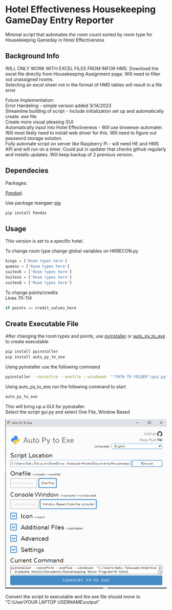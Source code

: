 # Hotel Effectiveness Housekeeping GameDay Entry Reporter

Minimal script that automates the room count sorted by room type for Housekeeping Gameday in Hotel Effectiveness

## Background Info

WILL ONLY WORK WITH EXCEL FILES FROM INFOR HMS. Download the excel file directly from Housekeeping Assignment page. Will need to filter out unassigned rooms.\
Selecting an excel sheet not in the format of HMS tables will result in a file error

Future Implementation:\
Error Handeling - simple version added 3/14/2023\
Streamline building of script - Include initialization set up and automatically create .exe file\
Create more visual pleasing GUI\
Automatically input into Hotel Effectiveness - Will use broweser automater. Will most likely need to install web driver for this. Will need to figure out password storage solution.\
Fully automate script on server like Raspberry Pi - will need HE and HMS API and will run on a timer. Could put in updater that checks github regularly and installs updates. Will keep backup of 2 previous version.

## Dependecies

Packages:

[Pandas](https://pandas.pydata.org/)\

Use package mangaer [pip](https://pip.pypa.io/en/stable/)

```bash
pip install Pandas
```

## Usage

This version is set to a specific hotel.

To change room type change global variables on HKRECON.py

```python
kings = ['Room types here']
queens = ['Room types here']
suitesK = ['Room types here']
SuitesS = ['Room types here']
suitesQ = ['Room types here']
```

To change points/credits\
Lines 70-114

```python
if points == credit_values_here
```

## Create Executable File

After changing the room types and points, use [pyinstaller](https://pypi.org/project/pyinstaller/) or [auto_py_to_exe](https://pypi.org/project/auto-py-to-exe/) to create executable

```bash
pip install pyinstaller
pip install auto_py_to_exe
```
Using pyinstaller use the following command
```bash
pyinstaller --noconfirm --onefile --windowed  "'PATH TO FOLDER'\gui.py"
```

Using auto_py_to_exe run the following command to start
```bash
auto_py_to_exe
```
This will bring up a GUI for pyinstaller.\
Select the script gui.py and select One File, Window Based

![Alt text](/img/auto_py_to_exe.PNG) 

Convert the script to executable and the exe file should move to "C:\User\YOUR LAPTOP USERNAME\output"